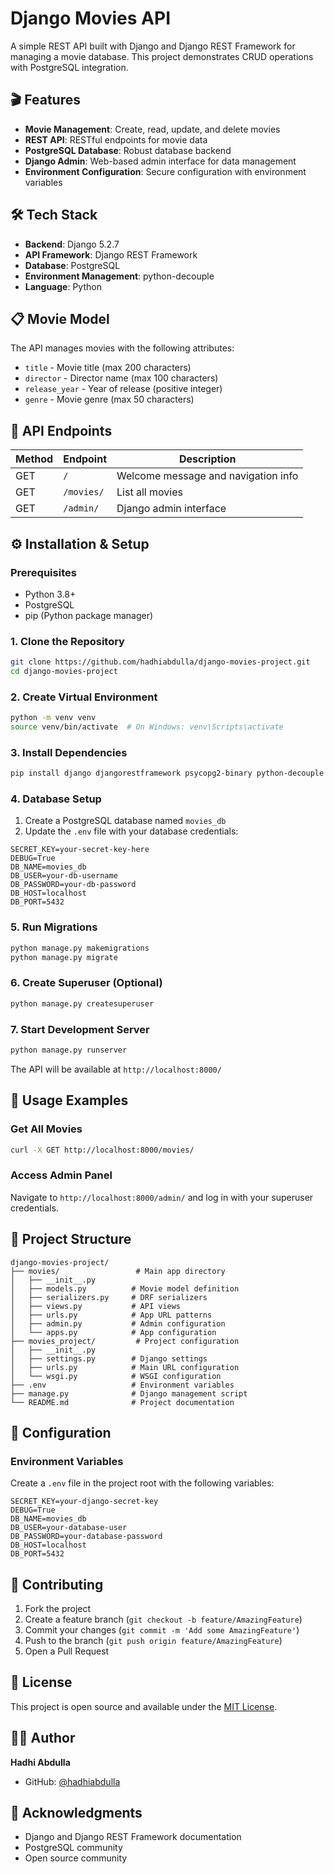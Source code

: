 # Django Movies API

A simple REST API built with Django and Django REST Framework for managing a movie database. This project demonstrates CRUD operations with PostgreSQL integration.

## 🎬 Features

- **Movie Management**: Create, read, update, and delete movies
- **REST API**: RESTful endpoints for movie data
- **PostgreSQL Database**: Robust database backend
- **Django Admin**: Web-based admin interface for data management
- **Environment Configuration**: Secure configuration with environment variables

## 🛠️ Tech Stack

- **Backend**: Django 5.2.7
- **API Framework**: Django REST Framework
- **Database**: PostgreSQL
- **Environment Management**: python-decouple
- **Language**: Python

## 📋 Movie Model

The API manages movies with the following attributes:
- `title` - Movie title (max 200 characters)
- `director` - Director name (max 100 characters) 
- `release_year` - Year of release (positive integer)
- `genre` - Movie genre (max 50 characters)

## 🚀 API Endpoints

| Method | Endpoint | Description |
|--------|----------|-------------|
| GET | `/` | Welcome message and navigation info |
| GET | `/movies/` | List all movies |
| GET | `/admin/` | Django admin interface |

## ⚙️ Installation & Setup

### Prerequisites
- Python 3.8+
- PostgreSQL
- pip (Python package manager)

### 1. Clone the Repository
```bash
git clone https://github.com/hadhiabdulla/django-movies-project.git
cd django-movies-project
```

### 2. Create Virtual Environment
```bash
python -m venv venv
source venv/bin/activate  # On Windows: venv\Scripts\activate
```

### 3. Install Dependencies
```bash
pip install django djangorestframework psycopg2-binary python-decouple
```

### 4. Database Setup
1. Create a PostgreSQL database named `movies_db`
2. Update the `.env` file with your database credentials:
```env
SECRET_KEY=your-secret-key-here
DEBUG=True
DB_NAME=movies_db
DB_USER=your-db-username
DB_PASSWORD=your-db-password
DB_HOST=localhost
DB_PORT=5432
```

### 5. Run Migrations
```bash
python manage.py makemigrations
python manage.py migrate
```

### 6. Create Superuser (Optional)
```bash
python manage.py createsuperuser
```

### 7. Start Development Server
```bash
python manage.py runserver
```

The API will be available at `http://localhost:8000/`

## 📖 Usage Examples

### Get All Movies
```bash
curl -X GET http://localhost:8000/movies/
```

### Access Admin Panel
Navigate to `http://localhost:8000/admin/` and log in with your superuser credentials.

## 📁 Project Structure
```
django-movies-project/
├── movies/                 # Main app directory
│   ├── __init__.py
│   ├── models.py          # Movie model definition
│   ├── serializers.py     # DRF serializers
│   ├── views.py           # API views
│   ├── urls.py            # App URL patterns
│   ├── admin.py           # Admin configuration
│   └── apps.py            # App configuration
├── movies_project/         # Project configuration
│   ├── __init__.py
│   ├── settings.py        # Django settings
│   ├── urls.py            # Main URL configuration
│   └── wsgi.py            # WSGI configuration
├── .env                   # Environment variables
├── manage.py              # Django management script
└── README.md              # Project documentation
```

## 🔧 Configuration

### Environment Variables
Create a `.env` file in the project root with the following variables:

```env
SECRET_KEY=your-django-secret-key
DEBUG=True
DB_NAME=movies_db
DB_USER=your-database-user
DB_PASSWORD=your-database-password
DB_HOST=localhost
DB_PORT=5432
```

## 🤝 Contributing

1. Fork the project
2. Create a feature branch (`git checkout -b feature/AmazingFeature`)
3. Commit your changes (`git commit -m 'Add some AmazingFeature'`)
4. Push to the branch (`git push origin feature/AmazingFeature`)
5. Open a Pull Request

## 📄 License

This project is open source and available under the [MIT License](LICENSE).

## 👨‍💻 Author

**Hadhi Abdulla**
- GitHub: [@hadhiabdulla](https://github.com/hadhiabdulla)

## 🙏 Acknowledgments

- Django and Django REST Framework documentation
- PostgreSQL community
- Open source community
